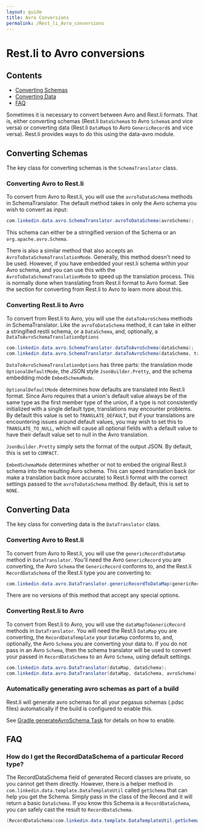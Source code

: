 ```yaml
---
layout: guide
title: Avro Conversions
permalink: /Rest_li_Avro_conversions
---
```


# Rest.li to Avro conversions

## Contents
* [Converting Schemas](How-To%3A-rest.li-Avro-conversions#converting-schemas)
* [Converting Data](How-To%3A-rest.li-Avro-conversions#converting-data)
* [FAQ](How-To%3A-rest.li-Avro-conversions#faq)

Sometimes it is necessary to convert between Avro and Rest.li formats. That is, either converting schemas (Rest.li `DataSchema`s to Avro `Schema`s and vice versa) or converting data (Rest.li `DataMap`s to Avro `GenericRecord`s and vice versa). Rest.li provides ways to do this using the data-avro module.

## Converting Schemas
The key class for converting schemas is the `SchemaTranslator` class.
### Converting Avro to Rest.li
To convert from Avro to Rest.li, you will use the `avroToDataSchema` methods in SchemaTranslator.
The default method takes in only the Avro schema you wish to convert as input:
```java
com.linkedin.data.avro.SchemaTranslator.avroToDataSchema(avroSchema);
```
This schema can either be a stringified version of the Schema or an `org.apache.avro.Schema`.

There is also a similar method that also accepts an `AvroToDataSchemaTranslationMode`.  Generally, this method doesn't need to be used.  However, if you have embedded your rest.li schema within your Avro schema, and you can use this with the `AvroToDataSchemaTranslationMode` to speed up the translation process. This is normally done when translating from Rest.li format to Avro format.  See the section for converting from Rest.li to Avro to learn more about this.

### Converting Rest.li to Avro
To convert from Rest.li to Avro, you will use the `dataToAvroSchema` methods in SchemaTranslator. Like the `avroToDataSchema` method, it can take in either a stringified restli schema, or a  `DataSchema`, and, optionally, a `DataToAvroSchemaTranslationOptions`
```java
com.linkedin.data.avro.SchemaTranslator.dataToAvroSchema(dataSchema);
com.linkedin.data.avro.SchemaTranslator.dataToAvroSchema(dataSchema, translationOptions);
```

`DataToAvroSchemaTranslationOptions` has three parts: the translation mode `OptionalDefaultMode`, the JSON style `JsonBuilder.Pretty`, and the schema embedding mode `EmbedSchemaMode`.

`OptionalDefaultMode` determines how defaults are translated into Rest.li format.  Since Avro requires that a union's default value always be of the same type as the first member type of the union, if a type is not consistently initialized with a single default type, translations may encounter problems.  By default this value is set to `TRANSLATE_DEFAULT`, but if your translations are encountering issues around default values, you may wish to set this to `TRANSLATE_TO_NULL`, which will cause all optional fields with a default value to have their default value set to null in the Avro translation.

`JsonBuilder.Pretty` simply sets the format of the output JSON.  By default, this is set to `COMPACT`.

`EmbedSchemaMode` determines whether or not to embed the original Rest.li schema into the resulting Avro schema.  This can speed translation back (or make a translation back more accurate) to Rest.li format with the correct settings passed to the `avroToDataSchema` method. By default, this is set to `NONE`.


## Converting Data
The key class for converting data is the `DataTranslator` class.
### Converting Avro to Rest.li
To convert from Avro to Rest.li, you will use the `genericRecordToDataMap` method in `DataTranslator`. You'll need the Avro `GenericRecord` you are converting, the Avro `Schema` the `GenericRecord` conforms to, and the Rest.li `RecordDataSchema` of the Rest.li type you are converting to:
```java
com.linkedin.data.avro.DataTranslator.genericRecordToDataMap(genericRecord, recordDataSchema, avroSchema);
```
There are no versions of this method that accept any special options.

### Converting Rest.li to Avro
To convert from Rest.li to Avro, you will use the `dataMapToGenericRecord` methods in `DataTranslator`.  You will need the Rest.li `DataMap` you are converting, the `RecordDataTemplate` your `DataMap` conforms to, and, optionally, the Avro `Schema` you are converting your data to. If you do not pass in an Avro `Schema`, then the schema translator will be used to convert your passed in `RecordDataSchema` to an Avro `Schema`, using default settings.
```java
com.linkedin.data.avro.DataTranslator(dataMap, dataSchema);
com.linkedin.data.avro.DataTranslator(dataMap, dataSchema, avroSchema);
```

### Automatically generating avro schemas as part of a build

Rest.li will generate avro schemas for all your pegasus schemas (.pdsc files) automatically if the build is configured to enable this.

See [Gradle generateAvroSchema Task](Gradle-build-integration#wiki-generateavroschema) for details on how to enable.

## FAQ
### How do I get the RecordDataSchema of a particular Record type?
The RecordDataSchema field of generated Record classes are private, so you cannot get them directly.  However, there is a helper method in `com.linkedin.data.template.DataTemplateUtil` called `getSchema` that can help you get the Schema.  Simply pass in the class of the Record and it will return a basic `DataSchema`.  If you know this Schema is a `RecordDataSchema`, you can safely cast the result to `RecordDataSchema`.
```java
(RecordDataSchema)com.linkedin.data.template.DataTemplateUtil.getSchema(MyRecord.class);
```